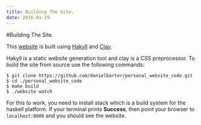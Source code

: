 ```yaml
---
title: Building The Site.
date: 2016-01-29
---
```


#Building The Site.

This [website](https://github.com/danielbarter/personal_website_code) is built using [Hakyll](https://jaspervdj.be/hakyll/) and [Clay](http://fvisser.nl/clay/). 

Hakyll is a static website generation tool and clay is a CSS preprocessor. To build the site from source use the following commands:

```{.bash}
$ git clone https://github.com/danielbarter/personal_website_code.git
$ cd ./personal_website_code
$ make build
$ ./website watch
```
For this to work, you need to install stack which is a build system for the haskell platform. If your terminal prints **Success**, then point your browser to `localhost:8000` and you 
should see the website.
